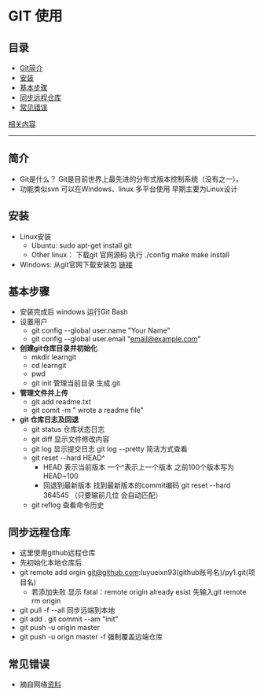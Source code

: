# GIT 使用

## 目录
  
- [Git简介](#简介)
- [安装](#安装)
- [基本步骤](#基本步骤)
- [同步远程仓库](#同步远程仓库)
- [常见错误](#常见错误)

[相关内容](https://www.liaoxuefeng.com/wiki/0013739516305929606dd18361248578c67b8067c8c017b000)
-- --
## 简介
  - Git是什么？
   Git是目前世界上最先进的分布式版本控制系统（没有之一）。
  - 功能类似svn 可以在Windows、linux 多平台使用 早期主要为Linux设计

## 安装
  - Linux安装
    - Ubuntu: sudo apt-get install git
    - Other linux： 下载git 官网源码 执行 ./config make  make install
  - Windows: 从git官网下载安装包 [链接](https://git-scm.com/download/win)

## 基本步骤
   - 安装完成后 windows 运行Git Bash 
   - 设置用户
     - git config --global user.name "Your Name"
     - git config --global user.email "email@example.com"
   - **创建git仓库目录并初始化**
     - mkdir learngit
     - cd learngit
     - pwd
     - git init 管理当前目录 生成.git
   - **管理文件并上传**
     - git add readme.txt
     - git comit -m " wrote a readme file"
   - **git 仓库日志及回退**
     - git status 仓库状态日志
     - git diff 显示文件修改内容
     - git log 显示提交日志 git log --pretty 简洁方式查看
     - git reset --hard HEAD^
       - HEAD 表示当前版本 一个^表示上一个版本 之前100个版本写为HEAD~100
       - 回退到最新版本 找到最新版本的commit编码 git reset --hard 364545 （只要输前几位 会自动匹配）
     - git reflog 查看命令历史
## 同步远程仓库 
   - 这里使用github远程仓库
   - 先初始化本地仓库后 
   - git remote add orgin git@github.com:luyueixn93(github账号名)/py1.git(项目名)
     - 若添加失败 显示 fatal：remote origin already esist 先输入git remote rm origin
   - git pull -f --all 同步远端到本地
   - git add . git commit --am "init"
   - git push -u origin master
   - git push -u orign master -f 强制覆盖远端仓库
   
## 常见错误
  - 摘自网络[资料](https://blog.csdn.net/dengjianqiang2011/article/details/9260435)